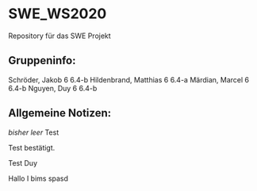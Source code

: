 # SWE_WS2020
Repository für das SWE Projekt

Gruppeninfo:
------------------------------
Schröder, Jakob	6	6.4-b
Hildenbrand, Matthias	6	6.4-a
Märdian, Marcel	6	6.4-b
Nguyen, Duy	6	6.4-b


Allgemeine Notizen:
------------------------------
 *bisher leer*
Test

Test bestätigt.

Test Duy


Hallo I bims spasd
